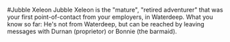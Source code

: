 #Jubble Xeleon
Jubble Xeleon is the "mature", "retired adventurer" that was your first point-of-contact from your employers, in Waterdeep.  What you know so far: He's not from Waterdeep, but can be reached by leaving messages with Durnan (proprietor) or Bonnie (the barmaid).
